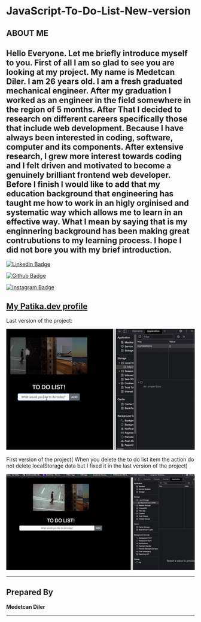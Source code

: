 # JavaScript-To-Do-List-New-version
## ABOUT ME 

Hello Everyone. Let me briefly introduce myself to you. First of all I am so glad to see you are looking at my project. My name is Medetcan Diler. I am 26 years old. I am a fresh graduated mechanical engineer. After my graduation I worked as an engineer in the field somewhere in the region of 5 months. After That I decided to research on different careers specifically those that include web development. Because I have always been interested in coding, software, computer and its components. After extensive research, I grew more interest towards coding and I felt driven and motivated to become a genuinely brilliant frontend web developer. Before I finish I would like to add that my education background that engineering has taught me how to work in an higly orginised and systematic way which allows me to learn in an effective way. What I mean by saying that is my enginnering background has been making great contrubutions to my learning process. I hope I did not bore you with my brief introduction.
---

[![Linkedin Badge](https://img.shields.io/badge/LinkedIn-0077B5?style=for-the-badge&logo=linkedin&logoColor=white)](https://www.linkedin.com/in/medetcandiler)

[![Github Badge](https://img.shields.io/badge/-Github-000?style=quare&labelColor=000&logo=Github&logoColor=white&link=link)](https://github.com/medetcandiler)

[![Instagram Badge](https://img.shields.io/badge/-Instagram-C13584?style=flat-quare&labelColor=C13584&logo=instagram&logoColor=white&link=link)](https://www.instagram.com/medetdiler/)

[My Patika.dev profile](https://app.patika.dev/meddo)
---
Last version of the project:

![proje-örnek-sunum-gif](https://github.com/medetcandiler/JavaScript-To-Do-List-New-version/blob/main/last-version-of-project.gif)

First version of the project( When you delete the to do list item the action do not delete localStorage data but I fixed it in the last version of the 
project)

![proje-örnek-sunum-gif](https://github.com/medetcandiler/JavaScript-To-Do-List-New-version/blob/main/New-to-do-list-project.gif)

---

## Prepared By
**Medetcan Diler**

---

